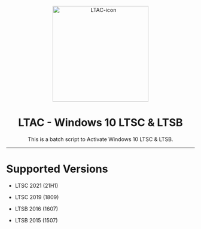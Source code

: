 <p align="center"><img src="https://github.com/crouch86/Win10-LTAC/assets/81594192/878c5f26-4566-4be1-b92b-12748e00b9e3" alt="LTAC-icon" height="256"></p>
<h1 align="center">LTAC - Windows 10 LTSC & LTSB</h1>

<p align="center">This is a batch script to Activate Windows 10 LTSC & LTSB.</p>
<hr>

# Supported Versions

- LTSC 2021 (21H1)

- LTSC 2019 (1809)

- LTSB 2016 (1607)

- LTSB 2015 (1507)
